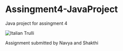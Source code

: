 # Assingment4-JavaProject
Java project for assingment 4

<img src="https://www.indiaassignmenthelp.com/wp-content/uploads/2018/01/Java-Assignment-Help-in-India.png" alt="Italian Trulli">

Assignment submitted by Navya and Shakthi
<h1 style="background-color:rgba(255, 99, 71, 0.5);Assignment submitted by Navya and Shakthi"></h1>
